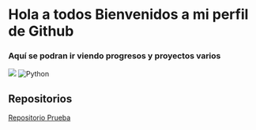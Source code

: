 # Hola a todos Bienvenidos a mi perfil de Github

### Aquí se podran ir viendo progresos y proyectos varios 

![](https://github.com/user-attachments/assets/1e7a845e-b0cd-484e-96e8-e436e41f8c57)
![Python](https://img.shields.io/badge/Code-Python-informational?style=flat&logo=python&color=3776AB)
## Repositorios
[Repositorio Prueba](https://github.com/NenriquezC/MPR_Tokio)


